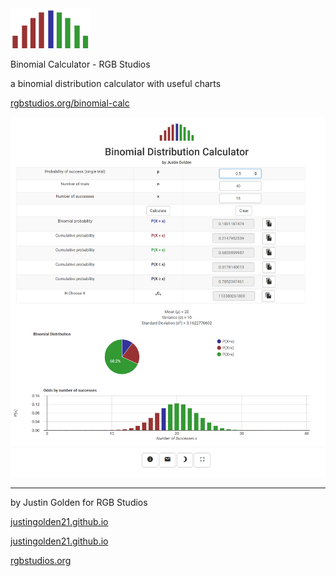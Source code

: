 <img src="icon.png">

Binomial Calculator - RGB Studios

a binomial distribution calculator with useful charts

<a href="http://rgbstudios.org/binomial-calc">rgbstudios.org/binomial-calc</a>

<img src="screenshot.png">

<hr>

by Justin Golden for RGB Studios

<a href="http://justingolden21.github.io">justingolden21.github.io</a>

<a href="http://justingolden21.github.io">justingolden21.github.io</a>

<a href="http://rgbstudios.org">rgbstudios.org</a>
